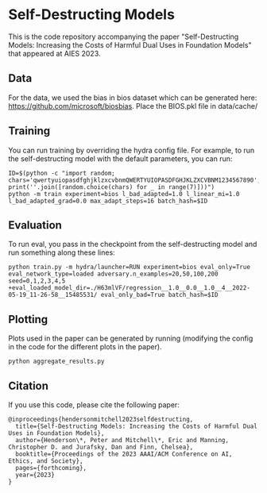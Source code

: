 # Self-Destructing Models

This is the code repository accompanying the paper "Self-Destructing Models: Increasing the Costs of Harmful Dual Uses in Foundation Models" that appeared at AIES 2023.

## Data

For the data, we used the bias in bios dataset which can be generated here: https://github.com/microsoft/biosbias. Place the BIOS.pkl file in data/cache/

## Training

You can run training by overriding the hydra config file. For example, to run the self-destructing model with the default parameters, you can run:

```
ID=$(python -c "import random; chars='qwertyuiopasdfghjklzxcvbnmQWERTYUIOPASDFGHJKLZXCVBNM1234567890'; print(''.join([random.choice(chars) for _ in range(7)]))")
python -m train experiment=bios l_bad_adapted=1.0 l_linear_mi=1.0 l_bad_adapted_grad=0.0 max_adapt_steps=16 batch_hash=$ID
```

## Evaluation

To run eval, you pass in the checkpoint from the self-destructing model and run something along these lines:

```
python train.py -m hydra/launcher=RUN experiment=bios eval_only=True eval_network_type=loaded adversary.n_examples=20,50,100,200 seed=0,1,2,3,4,5 +eval_loaded_model_dir=./H63mlVF/regression__1.0__0.0__1.0__4__2022-05-19_11-26-58__15485531/ eval_only_bad=True batch_hash=$ID
```

## Plotting

Plots used in the paper can be generated by running (modifying the config in the code for the different plots in the paper).

```
python aggregate_results.py
```

## Citation

If you use this code, please cite the following paper:

```
@inproceedings{hendersonmitchell2023selfdestructing,
  title={Self-Destructing Models: Increasing the Costs of Harmful Dual Uses in Foundation Models},
  author={Henderson\*, Peter and Mitchell\*, Eric and Manning, Christopher D. and Jurafsky, Dan and Finn, Chelsea},
  booktitle={Proceedings of the 2023 AAAI/ACM Conference on AI, Ethics, and Society},
  pages={forthcoming},
  year={2023}
}
```

